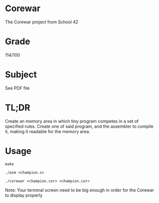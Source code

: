 # Corewar

The Corewar project from School 42

# Grade

114/100

# Subject

See PDF file

# TL;DR

Create an memory area in which tiny program competes in a set of specified rules. Create one of said program, and the assembler to compile it, making it readable for the memory area.

# Usage

`make`

`./asm <champion.s>`

`./corewar <champion.cor> <champion.cor>`

Note: Your terminal screen need to be big enough in order for the Corewar to display properly